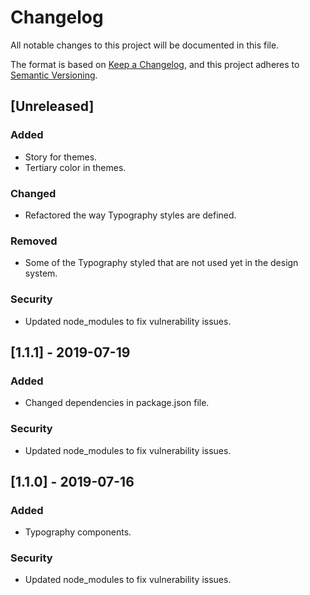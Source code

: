 <!-- Template:
## [x.x.x] - YYYY-MM-DD
### Added
- Change
### Changed
- Change
### Deprecated
- Change
### Removed
- Change
### Fixed
- Change
### Security
- Change
 -->


# Changelog
All notable changes to this project will be documented in this file.

The format is based on [Keep a Changelog](https://keepachangelog.com/en/1.0.0/),
and this project adheres to [Semantic Versioning](https://semver.org/spec/v2.0.0.html).

## [Unreleased]
### Added
- Story for themes.
- Tertiary color in themes.
### Changed
- Refactored the way Typography styles are defined.
### Removed
- Some of the Typography styled that are not used yet in the design system.
### Security
- Updated node_modules to fix vulnerability issues.
 

## [1.1.1] - 2019-07-19
### Added
- Changed dependencies in package.json file.
### Security
- Updated node_modules to fix vulnerability issues.

## [1.1.0] - 2019-07-16
### Added
- Typography components.
### Security
- Updated node_modules to fix vulnerability issues.